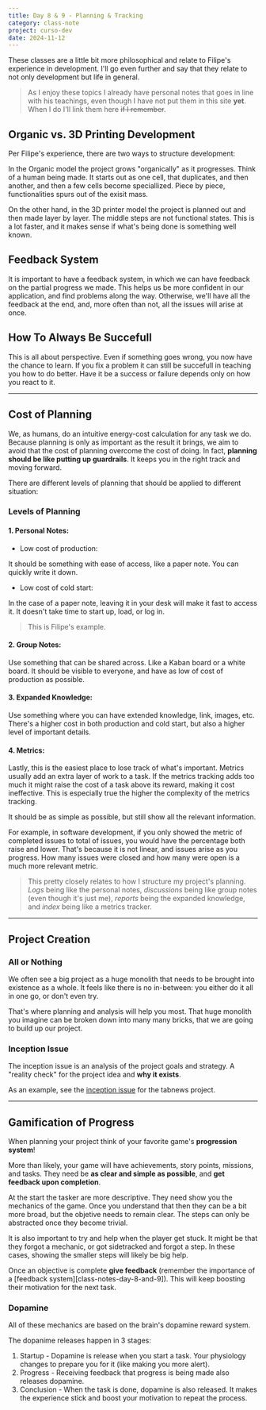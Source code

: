 ```yaml
---
title: Day 8 & 9 - Planning & Tracking
category: class-note
project: curso-dev
date: 2024-11-12
---
```

[tabnews-inception-issue]: https://github.com/filipedeschamps/tabnews.com.br/issues/1

These classes are a little bit more philosophical and relate to Filipe's experience in development. I'll go even further and say that they relate to not only development but life in general. 

> As I enjoy these topics I already have personal notes that goes in line with his teachings, even though I have not put them in this site **yet**. When I do I'll link them here ~~if I remember~~.

## Organic vs. 3D Printing Development

Per Filipe's experience, there are two ways to structure development:

In the Organic model the project grows "organically" as it progresses. Think of a human being made. It starts out as one cell, that duplicates, and then another, and then a few cells become speciallized. Piece by piece, functionalities spurs out of the exisit mass.

On the other hand, in the 3D printer model the project is planned out and then made layer by layer. The middle steps are not functional states. This is a lot faster, and it makes sense if what's being done is something well known.

## Feedback System

It is important to have a feedback system, in which we can have feedback on the partial progress we made. This helps us be more confident in our application, and find problems along the way. Otherwise, we'll have all the feedback at the end, and, more often than not, all the issues will arise at once.

## How To Always Be Succefull

This is all about perspective. Even if something goes wrong, you now have the chance to learn. If you fix a problem it can still be succefull in teaching you how to do better. Have it be a success or failure depends only on how you react to it.

---

## Cost of Planning

We, as humans, do an intuitive energy-cost calculation for any task we do. Because planning is only as important as the result it brings, we aim to avoid that the cost of planning overcome the cost of doing. In fact, **planning should be like putting up guardrails**. It keeps you in the right track and moving forward.

There are different levels of planning that should be applied to different situation:

### Levels of Planning

#### 1. Personal Notes:

* Low cost of production:

It should be something with ease of access, like a paper note. You can quickly write it down.

* Low cost of cold start:

In the case of a paper note, leaving it in your desk will make it fast to access it. It doesn't take time to start up, load, or log in.

> This is Filipe's example.

#### 2. Group Notes:

Use something that can be shared across. Like a Kaban board or a white board. It should be visible to everyone, and have as low of cost of production as possible.

#### 3. Expanded Knowledge:

Use something where you can have extended knowledge, link, images, etc. There's a higher cost in both production and cold start, but also a higher level of important details. 

#### 4. Metrics:

Lastly, this is the easiest place to lose track of what's important. Metrics usually add an extra layer of work to a task. If the metrics tracking adds too much it might raise the cost of a task above its reward, making it cost ineffective. This is especially true the higher the complexity of the metrics tracking.

It should be as simple as possible, but still show all the relevant information. 

For example, in software development, if you only showed the metric of completed issues to total of issues, you would have the percentage both raise and lower. That's because it is not linear, and issues arise as you progress. How many issues were closed and how many were open is a much more relevant metric.

> This pretty closely relates to how I structure my project's planning. *Logs* being like the personal notes, *discussions* being like group notes (even though it's just me), *reports* being the expanded knowledge, and *index* being like a metrics tracker.

---

## Project Creation

### All or Nothing

We often see a big project as a huge monolith that needs to be brought into existence as a whole. It feels like there is no in-between: you either do it all in one go, or don't even try.

That's where planning and analysis will help you most. That huge monolith you imagine can be broken down into many many bricks, that we are going to build up our project.

### Inception Issue

The inception issue is an analysis of the project goals and strategy. A "reality check" for the project idea and **why it exists**.

As an example, see the [inception issue][tabnews-inception-issue] for the tabnews project.

---

## Gamification of Progress

When planning your project think of your favorite game's **progression system**!

More than likely, your game will have achievements, story points, missions, and tasks. They need be **as clear and simple as possible**, and **get feedback upon completion**. 

At the start the tasker are more descriptive. They need show you the mechanics of the game. Once you understand that then they can be a bit more broad, but the objetive needs to remain clear. The steps can only be abstracted once they become trivial. 

It is also important to try and help when the player get stuck. It might be that they forgot a mechanic, or got sidetracked and forgot a step. In these cases, showing the smaller steps will likely be big help.

Once an objective is complete **give feedback** (remember the importance of a [feedback system][class-notes-day-8-and-9]). This will keep boosting their motivation for the next task.

### Dopamine

All of these mechanics are based on the brain's dopamine reward system.

The dopanime releases happen in 3 stages:

1. Startup - Dopamine is release when you start a task. Your physiology changes to prepare you for it (like making you more alert).
2. Progress - Receiving feedback that progress is being made also releases dopamine.
3. Conclusion - When the task is done, dopamine is also released. It makes the experience stick and boost your motivation to repeat the process.